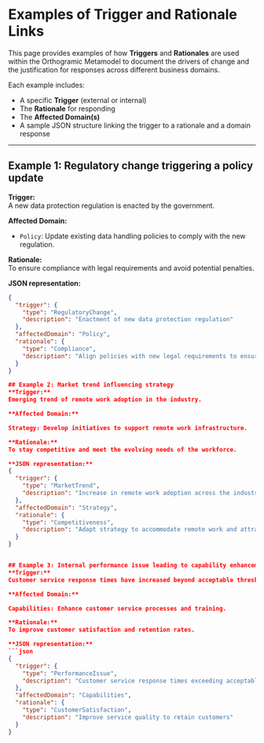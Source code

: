 # Examples of Trigger and Rationale Links

This page provides examples of how **Triggers** and **Rationales** are used within the Orthogramic Metamodel to document the drivers of change and the justification for responses across different business domains.

Each example includes:
- A specific **Trigger** (external or internal)
- The **Rationale** for responding
- The **Affected Domain(s)**
- A sample JSON structure linking the trigger to a rationale and a domain response

---

## Example 1: Regulatory change triggering a policy update

**Trigger:**  
A new data protection regulation is enacted by the government.

**Affected Domain:**  
- `Policy`: Update existing data handling policies to comply with the new regulation.

**Rationale:**  
To ensure compliance with legal requirements and avoid potential penalties.

**JSON representation:**

```json
{
  "trigger": {
    "type": "RegulatoryChange",
    "description": "Enactment of new data protection regulation"
  },
  "affectedDomain": "Policy",
  "rationale": {
    "type": "Compliance",
    "description": "Align policies with new legal requirements to ensure compliance"
  }
}

## Example 2: Market trend influencing strategy
**Trigger:**
Emerging trend of remote work adoption in the industry.

**Affected Domain:**

Strategy: Develop initiatives to support remote work infrastructure.

**Rationale:**  
To stay competitive and meet the evolving needs of the workforce.

**JSON representation:**
{
  "trigger": {
    "type": "MarketTrend",
    "description": "Increase in remote work adoption across the industry"
  },
  "affectedDomain": "Strategy",
  "rationale": {
    "type": "Competitiveness",
    "description": "Adapt strategy to accommodate remote work and attract talent"
  }
}


## Example 3: Internal performance issue leading to capability enhancement
**Trigger:**
Customer service response times have increased beyond acceptable thresholds.

**Affected Domain:**

Capabilities: Enhance customer service processes and training.

**Rationale:**  
To improve customer satisfaction and retention rates.

**JSON representation:**
```json
{
  "trigger": {
    "type": "PerformanceIssue",
    "description": "Customer service response times exceeding acceptable limits"
  },
  "affectedDomain": "Capabilities",
  "rationale": {
    "type": "CustomerSatisfaction",
    "description": "Improve service quality to retain customers"
  }
}

